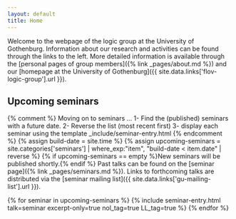 ```yaml
---
layout: default
title: Home
---
```


Welcome to the webpage of the logic group at the University of Gothenburg.
Information about our research and activities can be found through the links to the left.
More detailed information is available through the [personal pages of group members]({% link _pages/about.md %}) and our [homepage at the University of Gothenburg]({{ site.data.links['flov-logic-group'].url }}).

## Upcoming seminars

{% comment %}
  Moving on to seminars ...
  1- Find the (published) seminars with a future date.
  2- Reverse the list (most recent first)
  3- display each seminar using the template _include/seminar-entry.html
{% endcomment %}
{% assign build-date = site.time %}
{% assign upcoming-seminars = site.categories['seminars'] | where_exp:"item", "build-date < item.date" | reverse %}
{% if upcoming-seminars == empty %}New seminars will be published shortly.{% endif %}
Past talks can be found on the [seminar page]({% link _pages/seminars.md %}). Links to forthcoming talks are distributed via the [seminar mailing list]({{ site.data.links['gu-mailing-list'].url }}).

{% for seminar in upcoming-seminars %}
  {% include seminar-entry.html talk=seminar excerpt-only=true nol_tag=true LL_tag=true %}
{% endfor %}
